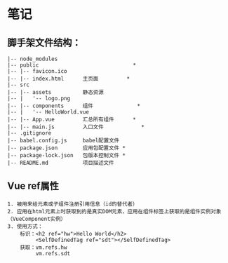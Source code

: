 # 笔记

## 脚手架文件结构：
	|-- node_modules
	|-- public								*
	|-- |-- favicon.ico
	|-- |-- index.html  	主页面			*
	|-- src
	|-- |-- assets 			静态资源
	|-- |	'-- logo.png
	|-- |-- components 		组件				*
	|-- |	'-- HelloWorld.vue
	|-- |-- App.vue			汇总所有组件		*
	|-- |-- main.js			入口文件			*
	|-- .gitignore
	|-- babel.config.js		babel配置文件
	|-- package.json		应用包配置文件	*
	|-- package-lock.json	包版本控制文件	*	
	|-- README.md			项目描述文件 
	
## Vue ref属性
	1. 被用来给元素或子组件注册引用信息（id的替代者）
	2. 应用在html元素上时获取到的是真实DOM元素，应用在组件标签上获取的是组件实例对象（VueComponent实例）
	3. 使用方式：
		标识：<h2 ref="hw">Hello World</h2>
			 <SelfDefinedTag ref="sdt"></SelfDefinedTag>
		获取：vm.refs.hw
			 vm.refs.sdt


